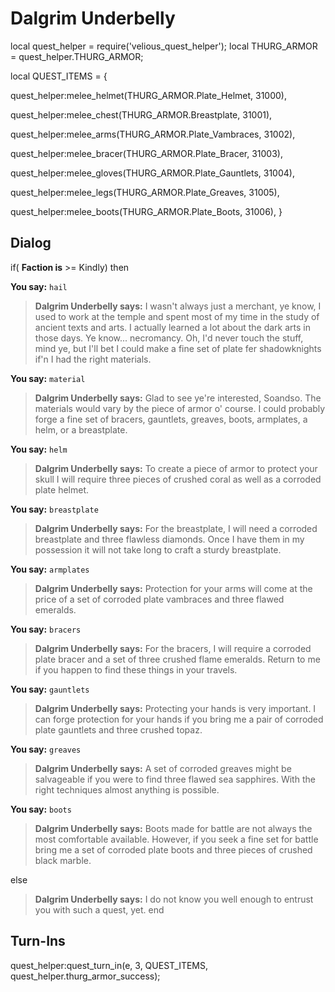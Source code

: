 # Dalgrim Underbelly


local quest_helper = require('velious_quest_helper');
local THURG_ARMOR = quest_helper.THURG_ARMOR;

local QUEST_ITEMS = {

quest_helper:melee_helmet(THURG_ARMOR.Plate_Helmet, 31000), 

quest_helper:melee_chest(THURG_ARMOR.Breastplate, 31001), 

quest_helper:melee_arms(THURG_ARMOR.Plate_Vambraces, 31002), 

quest_helper:melee_bracer(THURG_ARMOR.Plate_Bracer, 31003), 

quest_helper:melee_gloves(THURG_ARMOR.Plate_Gauntlets, 31004), 

quest_helper:melee_legs(THURG_ARMOR.Plate_Greaves, 31005), 

quest_helper:melee_boots(THURG_ARMOR.Plate_Boots, 31006), 
}



## Dialog

if( **Faction is** >= Kindly) then


**You say:** `hail`





>**Dalgrim Underbelly says:** I wasn't always just a merchant, ye know, I used to work at the temple and spent most of my time in the study of ancient texts and arts. I actually learned a lot about the dark arts in those days. Ye know... necromancy. Oh, I'd never touch the stuff, mind ye, but I'll bet I could make a fine set of plate fer shadowknights if'n I had the right materials.


**You say:** `material`





>**Dalgrim Underbelly says:** Glad to see ye're interested, Soandso. The materials would vary by the piece of armor o' course. I could probably forge a fine set of bracers, gauntlets, greaves, boots, armplates, a helm, or a breastplate.


**You say:** `helm`





>**Dalgrim Underbelly says:** To create a piece of armor to protect your skull I will require three pieces of crushed coral as well as a corroded plate helmet.


**You say:** `breastplate`





>**Dalgrim Underbelly says:** For the breastplate, I will need a corroded breastplate and three flawless diamonds. Once I have them in my possession it will not take long to craft a sturdy breastplate.


**You say:** `armplates`





>**Dalgrim Underbelly says:** Protection for your arms will come at the price of a set of corroded plate vambraces and three flawed emeralds.


**You say:** `bracers`





>**Dalgrim Underbelly says:** For the bracers, I will require a corroded plate bracer and a set of three crushed flame emeralds. Return to me if you happen to find these things in your travels.


**You say:** `gauntlets`





>**Dalgrim Underbelly says:** Protecting your hands is very important. I can forge protection for your hands if you bring me a pair of corroded plate gauntlets and three crushed topaz.


**You say:** `greaves`





>**Dalgrim Underbelly says:** A set of corroded greaves might be salvageable if you were to find three flawed sea sapphires. With the right techniques almost anything is possible.


**You say:** `boots`





>**Dalgrim Underbelly says:** Boots made for battle are not always the most comfortable available. However, if you seek a fine set for battle bring me a set of corroded plate boots and three pieces of crushed black marble.


else


>**Dalgrim Underbelly says:** I do not know you well enough to entrust you with such a quest, yet.
end



## Turn-Ins

quest_helper:quest_turn_in(e, 3, QUEST_ITEMS, quest_helper.thurg_armor_success);